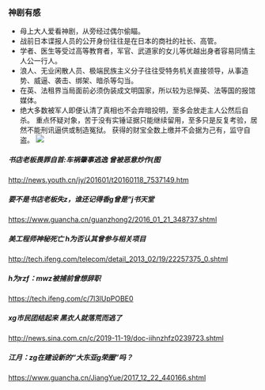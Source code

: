 ### 神剧有感
- 母上大人爱看神剧，从旁经过偶尔偷瞄。
- 战前日本谍报人员的公开身份往往是在日本的商社的社长、高管。
- 学者、医生等受过高等教育者，军官、武道家的女儿等优越出身者容易同情主人公一行人。
- 浪人、无业闲散人员、极端民族主义分子往往受特务机关直接领导，从事造势、威逼、袭击、绑架、暗杀等勾当。
- 在英、法租界当局面前必须伪装成文明国家，所以较为忌惮英、法等国的报馆媒体。
- 绝大多数被军人即便认清了真相也不会弃暗投明，至多会放走主人公然后自杀。
重点怀疑对象，苦于没有实锤证据只能继续留用，至多只是反复考验，居然不能刑讯逼供或制造冤狱。
获得的财宝全数上缴并不会据为己有，监守自盗。
![](https://pbs.twimg.com/media/DB8GMNFVoAETOiD.jpg:orig)
##### 书店老板畏罪自首:车祸肇事逃逸 曾被恶意炒作(图
http://news.youth.cn/jy/201601/t20160118_7537149.htm
##### 要不是书店老板失z，谁还记得香g曾是“j书天堂
https://www.guancha.cn/guanzhong2/2016_01_21_348737.shtml
##### 美工程师神秘死亡 h为否认其曾参与相关项目
http://tech.ifeng.com/telecom/detail_2013_02/19/22257375_0.shtml
##### h为rzf：mwz被捕前曾想辞职
https://tech.ifeng.com/c/7l3lUpPOBE0
##### xg市民团结起来 黑衣人就落荒而逃了
http://news.sina.com.cn/c/2019-11-19/doc-iihnzhfz0239723.shtml
##### 江月：zg在建设新的“大东亚g荣圈”吗？
https://www.guancha.cn/JiangYue/2017_12_22_440166.shtml
